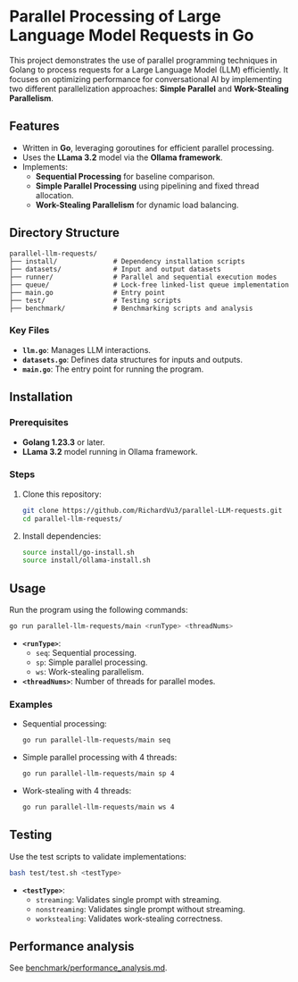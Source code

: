 # Parallel Processing of Large Language Model Requests in Go

This project demonstrates the use of parallel programming techniques in Golang to process requests for a Large Language Model (LLM) efficiently. It focuses on optimizing performance for conversational AI by implementing two different parallelization approaches: **Simple Parallel** and **Work-Stealing Parallelism**.

## Features
- Written in **Go**, leveraging goroutines for efficient parallel processing.
- Uses the **LLama 3.2** model via the **Ollama framework**.
- Implements:
  - **Sequential Processing** for baseline comparison.
  - **Simple Parallel Processing** using pipelining and fixed thread allocation.
  - **Work-Stealing Parallelism** for dynamic load balancing.

## Directory Structure
```
parallel-llm-requests/
├── install/              # Dependency installation scripts
├── datasets/             # Input and output datasets
├── runner/               # Parallel and sequential execution modes
├── queue/                # Lock-free linked-list queue implementation
├── main.go               # Entry point
├── test/                 # Testing scripts
├── benchmark/            # Benchmarking scripts and analysis
```

### Key Files
- **`llm.go`**: Manages LLM interactions.
- **`datasets.go`**: Defines data structures for inputs and outputs.
- **`main.go`**: The entry point for running the program.

## Installation

### Prerequisites
- **Golang 1.23.3** or later.
- **LLama 3.2** model running in Ollama framework.

### Steps
1. Clone this repository:
   ```bash
   git clone https://github.com/RichardVu3/parallel-LLM-requests.git
   cd parallel-llm-requests/
   ```
2. Install dependencies:
   ```bash
   source install/go-install.sh
   source install/ollama-install.sh
   ```

## Usage
Run the program using the following commands:
```bash
go run parallel-llm-requests/main <runType> <threadNums>
```
- **`<runType>`**:
  - `seq`: Sequential processing.
  - `sp`: Simple parallel processing.
  - `ws`: Work-stealing parallelism.
- **`<threadNums>`**: Number of threads for parallel modes.

### Examples
- Sequential processing:
  ```bash
  go run parallel-llm-requests/main seq
  ```
- Simple parallel processing with 4 threads:
  ```bash
  go run parallel-llm-requests/main sp 4
  ```
- Work-stealing with 4 threads:
  ```bash
  go run parallel-llm-requests/main ws 4
  ```

## Testing
Use the test scripts to validate implementations:
```bash
bash test/test.sh <testType>
```
- **`<testType>`**:
  - `streaming`: Validates single prompt with streaming.
  - `nonstreaming`: Validates single prompt without streaming.
  - `workstealing`: Validates work-stealing correctness.

## Performance analysis
See [benchmark/performance_analysis.md](benchmark/performance_analysis.md).
